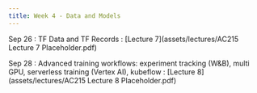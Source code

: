 ```yaml
---
title: Week 4 - Data and Models
---
```


Sep 26
: TF Data and TF Records
  : [Lecture 7](assets/lectures/AC215 Lecture 7 Placeholder.pdf)

Sep 28
: Advanced training workflows: experiment tracking (W&B), multi GPU, serverless training (Vertex AI), kubeflow
  : [Lecture 8](assets/lectures/AC215 Lecture 8 Placeholder.pdf)